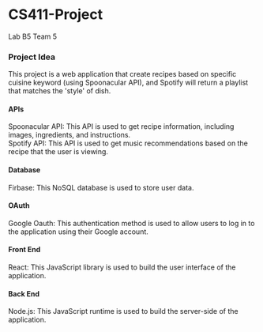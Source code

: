 # CS411-Project
Lab B5 Team 5

<h3>Project Idea</h3>
This project is a web application that create recipes based on specific cuisine keyword (using Spoonacular API), and Spotify will return a playlist that matches the 'style' of dish.

<h4>APIs</h4>
Spoonacular API: This API is used to get recipe information, including images, ingredients, and instructions.
<br>
Spotify API: This API is used to get music recommendations based on the recipe that the user is viewing.
<br>
<h4>Database</h4>
Firbase: This NoSQL database is used to store user data.
<h4>OAuth</h4>
Google Oauth: This authentication method is used to allow users to log in to the application using their Google account.
<br>
<h4>Front End</h4>
React: This JavaScript library is used to build the user interface of the application.
<br>
<h4>Back End</h4>
Node.js: This JavaScript runtime is used to build the server-side of the application.
  
